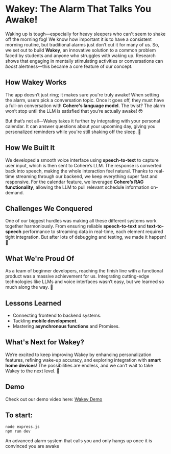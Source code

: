 # Wakey: The Alarm That Talks You Awake!

Waking up is tough—especially for heavy sleepers who can't seem to shake off the morning fog! We know how important it is to have a consistent morning routine, but traditional alarms just don’t cut it for many of us. So, we set out to build **Wakey**, an innovative solution to a common problem faced by students and anyone who struggles with waking up. Research shows that engaging in mentally stimulating activities or conversations can *boost* alertness—this became a core feature of our concept.

## How Wakey Works

The app doesn’t just ring; it makes sure you're truly awake! When setting the alarm, users pick a conversation topic. Once it goes off, they must have a full-on conversation with **Cohere's language model**. The twist? The alarm won’t stop until the LLM is satisfied that you’re actually awake! 😳

But that’s not all—Wakey takes it further by integrating with your personal calendar. It can answer questions about your upcoming day, giving you personalized reminders while you're still shaking off the sleep. 📅

## How We Built It

We developed a smooth voice interface using **speech-to-text** to capture user input, which is then sent to Cohere’s LLM. The response is converted back into speech, making the whole interaction feel natural. Thanks to real-time streaming through our backend, we keep everything super fast and responsive. For the calendar feature, we leveraged **Cohere’s RAG functionality**, allowing the LLM to pull relevant schedule information on-demand.

## Challenges We Conquered

One of our biggest hurdles was making all these different systems work together harmoniously. From ensuring reliable **speech-to-text** and **text-to-speech** performance to streaming data in real-time, each element required tight integration. But after lots of debugging and testing, we made it happen! 💪

## What We're Proud Of

As a team of beginner developers, reaching the finish line with a functional product was a massive achievement for us. Integrating cutting-edge technologies like LLMs and voice interfaces wasn’t easy, but we learned so much along the way. 🚀

## Lessons Learned

- Connecting frontend to backend systems.
- Tackling **mobile development**.
- Mastering **asynchronous functions** and Promises.

## What's Next for Wakey?

We’re excited to keep improving Wakey by enhancing personalization features, refining wake-up accuracy, and exploring integration with **smart home devices**! The possibilities are endless, and we can’t wait to take Wakey to the next level. 🎯

## Demo

Check out our demo video here: [Wakey Demo](https://youtu.be/4IO9Fpi7GPs)

## To start:
```
node express.js
npm run dev
```

An advanced alarm system that calls you and only hangs up once it is convinced you are awake
